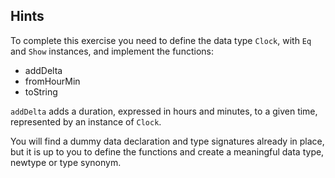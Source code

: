 ## Hints

To complete this exercise you need to define the data type `Clock`,
with `Eq` and `Show` instances, and implement the functions:

- addDelta
- fromHourMin
- toString

`addDelta` adds a duration, expressed in hours and minutes, to a given time,
represented by an instance of `Clock`.

You will find a dummy data declaration and type signatures already in place,
but it is up to you to define the functions and create a meaningful data type,
newtype or type synonym.
